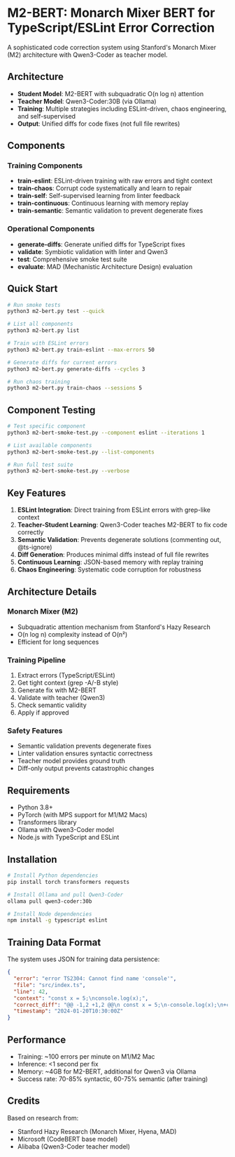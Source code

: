 # M2-BERT: Monarch Mixer BERT for TypeScript/ESLint Error Correction

A sophisticated code correction system using Stanford's Monarch Mixer (M2) architecture with Qwen3-Coder as teacher model.

## Architecture

- **Student Model**: M2-BERT with subquadratic O(n log n) attention
- **Teacher Model**: Qwen3-Coder:30B (via Ollama)
- **Training**: Multiple strategies including ESLint-driven, chaos engineering, and self-supervised
- **Output**: Unified diffs for code fixes (not full file rewrites)

## Components

### Training Components

- **train-eslint**: ESLint-driven training with raw errors and tight context
- **train-chaos**: Corrupt code systematically and learn to repair
- **train-self**: Self-supervised learning from linter feedback
- **train-continuous**: Continuous learning with memory replay
- **train-semantic**: Semantic validation to prevent degenerate fixes

### Operational Components

- **generate-diffs**: Generate unified diffs for TypeScript fixes
- **validate**: Symbiotic validation with linter and Qwen3
- **test**: Comprehensive smoke test suite
- **evaluate**: MAD (Mechanistic Architecture Design) evaluation

## Quick Start

```bash
# Run smoke tests
python3 m2-bert.py test --quick

# List all components
python3 m2-bert.py list

# Train with ESLint errors
python3 m2-bert.py train-eslint --max-errors 50

# Generate diffs for current errors
python3 m2-bert.py generate-diffs --cycles 3

# Run chaos training
python3 m2-bert.py train-chaos --sessions 5
```

## Component Testing

```bash
# Test specific component
python3 m2-bert-smoke-test.py --component eslint --iterations 1

# List available components
python3 m2-bert-smoke-test.py --list-components

# Run full test suite
python3 m2-bert-smoke-test.py --verbose
```

## Key Features

1. **ESLint Integration**: Direct training from ESLint errors with grep-like context
2. **Teacher-Student Learning**: Qwen3-Coder teaches M2-BERT to fix code correctly
3. **Semantic Validation**: Prevents degenerate solutions (commenting out, @ts-ignore)
4. **Diff Generation**: Produces minimal diffs instead of full file rewrites
5. **Continuous Learning**: JSON-based memory with replay training
6. **Chaos Engineering**: Systematic code corruption for robustness

## Architecture Details

### Monarch Mixer (M2)
- Subquadratic attention mechanism from Stanford's Hazy Research
- O(n log n) complexity instead of O(n²)
- Efficient for long sequences

### Training Pipeline
1. Extract errors (TypeScript/ESLint)
2. Get tight context (grep -A/-B style)
3. Generate fix with M2-BERT
4. Validate with teacher (Qwen3)
5. Check semantic validity
6. Apply if approved

### Safety Features
- Semantic validation prevents degenerate fixes
- Linter validation ensures syntactic correctness
- Teacher model provides ground truth
- Diff-only output prevents catastrophic changes

## Requirements

- Python 3.8+
- PyTorch (with MPS support for M1/M2 Macs)
- Transformers library
- Ollama with Qwen3-Coder model
- Node.js with TypeScript and ESLint

## Installation

```bash
# Install Python dependencies
pip install torch transformers requests

# Install Ollama and pull Qwen3-Coder
ollama pull qwen3-coder:30b

# Install Node dependencies
npm install -g typescript eslint
```

## Training Data Format

The system uses JSON for training data persistence:

```json
{
  "error": "error TS2304: Cannot find name 'console'",
  "file": "src/index.ts",
  "line": 42,
  "context": "const x = 5;\nconsole.log(x);",
  "correct_diff": "@@ -1,2 +1,2 @@\n const x = 5;\n-console.log(x);\n+console.log(x);",
  "timestamp": "2024-01-20T10:30:00Z"
}
```

## Performance

- Training: ~100 errors per minute on M1/M2 Mac
- Inference: <1 second per fix
- Memory: ~4GB for M2-BERT, additional for Qwen3 via Ollama
- Success rate: 70-85% syntactic, 60-75% semantic (after training)

## Credits

Based on research from:
- Stanford Hazy Research (Monarch Mixer, Hyena, MAD)
- Microsoft (CodeBERT base model)
- Alibaba (Qwen3-Coder teacher model)